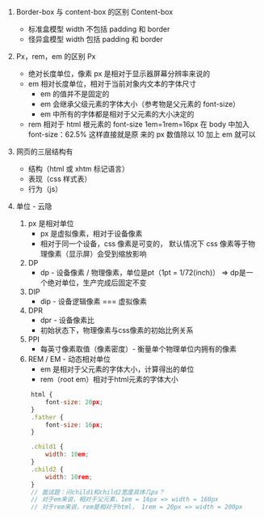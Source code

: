 01. Border-box 与 content-box 的区别 Content-box 
    - 标准盒模型 width 不包括 padding 和 border
    - 怪异盒模型 width 包括 padding 和 border


02. Px，rem，em 的区别 Px
    - 绝对长度单位，像素 px 是相对于显示器屏幕分辨率来说的
    - em 相对长度单位，相对于当前对象内文本的字体尺寸
        - em 的值并不是固定的
        - em 会继承父级元素的字体大小（参考物是父元素的 font-size）
        - em 中所有的字体都是相对于父元素的大小决定的 
    - rem 相对于 html 根元素的 font-size 
        1em=1rem=16px 在 body 中加入 font-size：62.5% 这样直接就是原 来的 px 数值除以 10 加上 em 就可以



03. 网页的三层结构有
    - 结构（html 或 xhtm 标记语言）
    - 表现（css 样式表）
    - 行为（js）



04. 单位 - 云隐
    1. px 是相对单位
        - px 是虚拟像素，相对于设备像素
        - 相对于同一个设备，css 像素是可变的，
            默认情况下 css 像素等于物理像素（显示屏）会受到缩放影响
    2. DP
        - dp - 设备像素 / 物理像素，单位是pt（1pt = 1/72(inch)）
            => dp是一个绝对单位，生产完成后固定不变
    3. DIP
        - dip - 设备逻辑像素 === 虚拟像素
    4. DPR
        - dpr - 设备像素比
        - 初始状态下，物理像素与css像素的初始比例关系
    5. PPI
        - 每英寸像素取值（像素密度）- 衡量单个物理单位内拥有的像素
    6. REM / EM - 动态相对单位
        - em 是相对于父元素的字体大小，计算得出的单位
        - rem（root em）相对于html元素的字体大小
    ```js
        html {
            font-size: 20px;
        }
        .father {
            font-size: 16px;
        }

        .child1 {
            width: 10em;
        }
        .child2 {
            width: 10rem;
        }
        // 面试题：问child1和child2宽度具体几px？
        // 对于em来说，相对于父元素，1em = 16px => width = 160px
        // 对于rem来说，rem是相对于html， 1rem = 20px => width = 200px
    ```
